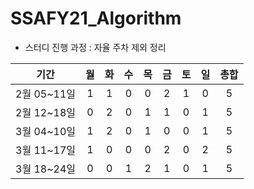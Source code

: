 # SSAFY21_Algorithm

* 스터디 진행 과정 : 자율 주차 제외 정리

| 기간 | 월 | 화 | 수 | 목 | 금 | 토 | 일 | 총합 |
| :--: | :--: | :--: | :--: | :--: | :--: | :--: | :--: | :--: |
| 2월 05~11일 | 1 | 1 | 0 | 0 | 2 | 1 | 0 | 5 | 
| 2월 12~18일 | 0 | 2 | 0 | 1 | 1 | 0 | 1 | 5 | 
| 3월 04~10일 | 1 | 2 | 0 | 1 | 0 | 0 | 1 | 5 |
| 3월 11~17일 | 1 | 0 | 0 | 0 | 2 | 0 | 2 | 5 |
| 3월 18~24일 | 0 | 0 | 1 | 2 | 1 | 0 | 1 | 5 |
